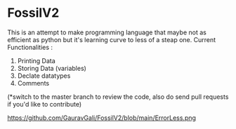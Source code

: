 # FossilV2
This is an attempt to make programming language that maybe not as efficient as python but it's learning curve to less of a steap one.
Current Functionalities : 
  1. Printing Data
  2. Storing Data (variables)
  3. Declate datatypes
  4. Comments

(*switch to the master branch to review the code, also do send pull requests if you'd like to contribute)

https://github.com/GauravGali/FossilV2/blob/main/ErrorLess.png
